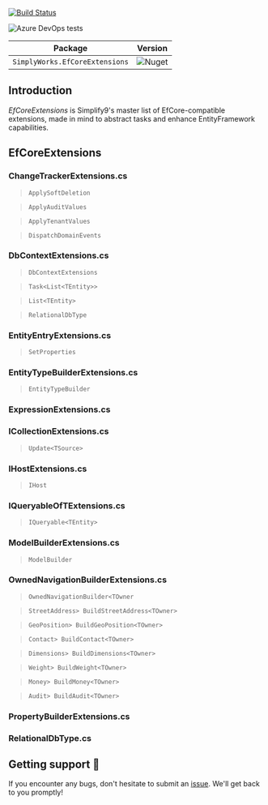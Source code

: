 [![Build Status](https://dev.azure.com/simplify9/Github%20Pipelines/_apis/build/status/simplify9.EfCoreExtensions?branchName=master)](https://dev.azure.com/simplify9/Github%20Pipelines/_build/latest?definitionId=168&branchName=master) 

![Azure DevOps tests](https://img.shields.io/azure-devops/tests/Simplify9/Github%20Pipelines/168?style=for-the-badge)


| **Package**       | **Version** |
| :----------------:|:----------------------:|
|```SimplyWorks.EfCoreExtensions```| ![Nuget](https://img.shields.io/nuget/v/SimplyWorks.EfCoreExtensions?style=for-the-badge)

## Introduction  
*EfCoreExtensions* is Simplify9's master list of EfCore-compatible extensions, made in mind to abstract tasks and enhance EntityFramework capabilities. 

## EfCoreExtensions 

### ChangeTrackerExtensions.cs
>`ApplySoftDeletion`

> `ApplyAuditValues`

>`ApplyTenantValues`

>`DispatchDomainEvents`

### DbContextExtensions.cs
>`DbContextExtensions`

>`Task<List<TEntity>>`

>`List<TEntity>`

>`RelationalDbType`

### EntityEntryExtensions.cs
>`SetProperties`

### EntityTypeBuilderExtensions.cs
>`EntityTypeBuilder`

### ExpressionExtensions.cs

### ICollectionExtensions.cs
>`Update<TSource>`

### IHostExtensions.cs
>`IHost`

### IQueryableOfTExtensions.cs
>`IQueryable<TEntity>`

### ModelBuilderExtensions.cs
>`ModelBuilder`

### OwnedNavigationBuilderExtensions.cs
>`OwnedNavigationBuilder<TOwner`

>`StreetAddress> BuildStreetAddress<TOwner>`

>`GeoPosition> BuildGeoPosition<TOwner>`

>`Contact> BuildContact<TOwner>`

>`Dimensions> BuildDimensions<TOwner>`

>`Weight> BuildWeight<TOwner>`

>`Money> BuildMoney<TOwner>`

>`Audit> BuildAudit<TOwner>`

### PropertyBuilderExtensions.cs

### RelationalDbType.cs

## Getting support 👷
If you encounter any bugs, don't hesitate to submit an [issue](https://github.com/simplify9/EfCoreExtensions/issues). We'll get back to you promptly!
